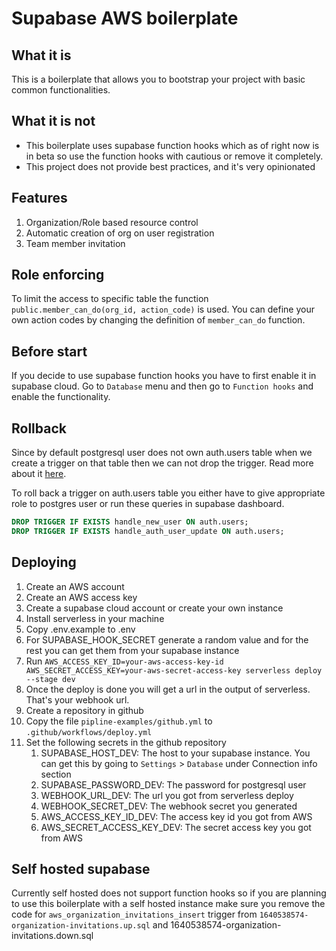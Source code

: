 # Supabase AWS boilerplate

## What it is
This is a boilerplate that allows you to bootstrap your project with basic common functionalities.

## What it is not
* This boilerplate uses supabase function hooks which as of right now is in beta so use the function hooks with cautious or remove it completely.
* This project does not provide best practices, and it's very opinionated 

## Features
1. Organization/Role based resource control
2. Automatic creation of org on user registration
3. Team member invitation

## Role enforcing
To limit the access to specific table the function `public.member_can_do(org_id, action_code)` is used.
You can define your own action codes by changing the definition of `member_can_do` function.

## Before start
If you decide to use supabase function hooks you have to first enable it in supabase cloud.
Go to `Database` menu and then go to `Function hooks` and enable the functionality.

## Rollback
Since by default postgresql user does not own auth.users table when we create a trigger on that table then we can not drop the trigger.
Read more about it [here](https://github.com/supabase/supabase/issues/3445).

To roll back a trigger on auth.users table you either have to give appropriate role to postgres user or run these queries in supabase dashboard. 
```sql
DROP TRIGGER IF EXISTS handle_new_user ON auth.users;
DROP TRIGGER IF EXISTS handle_auth_user_update ON auth.users;
```

## Deploying
1. Create an AWS account
2. Create an AWS access key
3. Create a supabase cloud account or create your own instance
4. Install serverless in your machine
5. Copy .env.example to .env
6. For SUPABASE_HOOK_SECRET generate a random value and for the rest you can get them from your supabase instance
7. Run `AWS_ACCESS_KEY_ID=your-aws-access-key-id AWS_SECRET_ACCESS_KEY=your-aws-secret-access-key serverless deploy --stage dev`
8. Once the deploy is done you will get a url in the output of serverless. That's your webhook url.
9. Create a repository in github
10. Copy the file `pipline-examples/github.yml` to `.github/workflows/deploy.yml`
11. Set the following secrets in the github repository
    1. SUPABASE_HOST_DEV: The host to your supabase instance. You can get this by going to `Settings` > `Database` under Connection info section
    2. SUPABASE_PASSWORD_DEV: The password for postgresql user
    3. WEBHOOK_URL_DEV: The url you got from serverless deploy
    4. WEBHOOK_SECRET_DEV: The webhook secret you generated
    5. AWS_ACCESS_KEY_ID_DEV: The access key id you got from AWS
    6. AWS_SECRET_ACCESS_KEY_DEV: The secret access key you got from AWS

## Self hosted supabase
Currently self hosted does not support function hooks so if you are planning to use this boilerplate with a self hosted
instance make sure you remove the code for `aws_organization_invitations_insert` trigger from `1640538574-organization-invitations.up.sql` and 1640538574-organization-invitations.down.sql